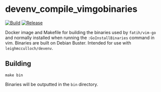 # devenv_compile_vimgobinaries

[![Build](https://github.com/leighmcculloch/devenv_compile_vimgobinaries/workflows/build/badge.svg)](https://github.com/leighmcculloch/devenv_compile_vimgobinaries/actions)
[![Release](https://img.shields.io/github/v/release/leighmcculloch/devenv_compile_vimgobinaries.svg)](https://github.com/leighmcculloch/devenv_compile_vimgobinaries/releases/latest)

Docker image and Makefile for building the binaries used by `fatih/vim-go` and
normally installed when running the `:GoInstallBinaries` command in vim.
Binaries are built on Debian Buster. Intended for use with
`leighmcculloch/devenv`.

## Building

```
make bin
```

Binaries will be outputted in the `bin` directory.
